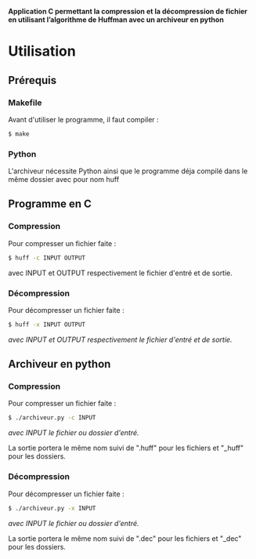 **Application C permettant la compression et la décompression de fichier
en utilisant l’algorithme de Huffman avec un archiveur en python**

# Utilisation
## Prérequis
### Makefile
Avant d'utiliser le programme, il faut compiler :

```sh
$ make
```
### Python
L'archiveur nécessite Python ainsi que le programme déja compilé
dans le même dossier avec pour nom huff

## Programme en C
### Compression
Pour compresser un fichier faite :

```sh
$ huff -c INPUT OUTPUT
```
avec INPUT et OUTPUT respectivement le fichier d'entré et de sortie.

### Décompression
Pour décompresser un fichier faite :

```sh
$ huff -x INPUT OUTPUT
```
_avec INPUT et OUTPUT respectivement le fichier d'entré et de sortie._

## Archiveur en python
### Compression
Pour compresser un fichier faite :

```sh
$ ./archiveur.py -c INPUT
```
_avec INPUT le fichier ou dossier d'entré._

La sortie portera le même nom suivi de ".huff" pour les fichiers et 
"_huff" pour les dossiers.

### Décompression
Pour décompresser un fichier faite :

```sh
$ ./archiveur.py -x INPUT
```
_avec INPUT le fichier ou dossier d'entré._

La sortie portera le même nom suivi de ".dec" pour les fichiers et 
"\_dec" pour les dossiers.

 

